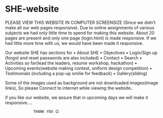 # SHE-website
PLEASE VIEW THIS WEBSITE IN COMPUTER SCREENSIZE (Since we didn’t make all our web pages responsive).
Due to online assignments of various subjects we had only little time to spend for making this website. About 20 pages are present and only one page (login.html) is made responsive. If we had little more time with us, we would have been made it  responsive.

Our website SHE  has sections for
•	About SHE
•	Objectives
•	Login/Sign up (forgot and reset passwords are also included)
•	Contact
•	Search
•	Activities so far(lead the leaders, resume workshop, hackathon)
•	Upcoming events(website making contest, uniform design competition)
•	Testimonials (including a pop-up smilie for feedback)
•	Gallery(sliding) 



Some of the images used as background are not downloaded images(image links), So please Connect to internet while viewing the website..

if you like our website, we assure that in upcoming days we will make it responsive…. 

                 THANK YOU 😊

